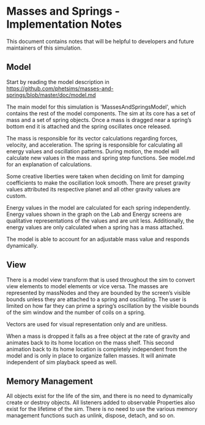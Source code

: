 # Masses and Springs - Implementation Notes

This document contains notes that will be helpful to developers and future maintainers of this simulation.

## Model

Start by reading the model description in https://github.com/phetsims/masses-and-springs/blob/master/doc/model.md

The main model for this simulation is 'MassesAndSpringsModel', which contains the rest of the model components. The sim at its core has a set of mass and a set of spring objects. Once a mass is dragged near a spring’s bottom end it is attached and the spring oscillates once released.

The mass is responsible for its vector calculations regarding forces, velocity, and acceleration. The spring is responsible for calculating all energy values and oscillation patterns. During motion, the model will calculate new values in the mass and spring step functions. See model.md for an explanation of calculations.

Some creative liberties were taken when deciding on limit for damping coefficients to make the oscillation look smooth. There are preset gravity values attributed its respective planet and all other gravity values are custom. 

Energy values in the model are calculated for each spring independently. Energy values shown in the graph on the Lab and Energy screens are qualitative representations of the values and are unit less. Additionally, the energy values are only calculated when a spring has a mass attached. 

The model is able to account for an adjustable mass value and responds dynamically.

## View

There is a model view transform that is used throughout the sim to convert view elements to model elements or vice versa. The masses are represented by massNodes and they are bounded by the screen’s visible bounds unless they are attached to a spring and oscillating. The user is limited on how far they can prime a spring’s oscillation by the visible bounds of the sim window and the number of coils on a spring.

Vectors are used for visual representation only and are unitless.

When a mass is dropped it falls as a free object at the rate of gravity and animates back to its home location on the mass shelf. This second animation back to its home location is completely independent from the model and is only in place to organize fallen masses. It will animate independent of sim playback speed as well.

## Memory Management

All objects exist for the life of the sim, and there is no need to dynamically create or destroy objects. All listeners added to observable Properties also exist for the lifetime of the sim. There is no need to use the various memory management functions such as unlink, dispose, detach, and so on.

